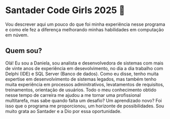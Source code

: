 # Santader Code Girls 2025 🚀

Vou descrever aqui um pouco do que foi minha experiência nesse programa e como ele fez a diferença melhorando minhas habilidades em computação em núvem.

## Quem sou?

Olá! Eu sou a Daniela, sou analista e desenvolvedora de sistemas com mais de vinte anos de experiência em desevolvimento, no dia a dia trabalho com Delphi (IDE) e SQL Server (Banco de dados). Como eu disse, tenho muita expertise em desenvolvimento de sistemas legados, mas também tenho muita experiência em processos adminitrativos, levatamentos de requisitos, treinamentos, orientação de usuários. Todo o meu conhecimento obtido nesse tempo de carreira me ajudou a me tornar uma profissional multitarefa, mas sabe quando falta um desafio? Um aprendizado novo? Foi isso que o programa me proporcionou, um horizonte de possibilidades. Sou muito grata ao Santader e a Dio por essa oportunidade.
